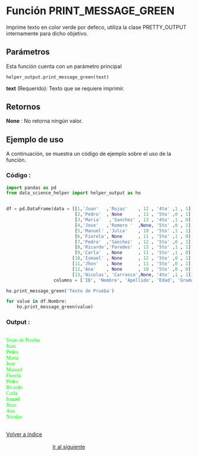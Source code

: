 Función **PRINT_MESSAGE_GREEN**
==============================
<p1>Imprime texto en color verde por defeco, utiliza la clase PRETTY_OUTPUT internamente para dicho objetivo.</p1>

**<h2>Parámetros</h2>**
<p> Esta función cuenta con un parámetro principal</p>

```Python
helper_output.print_message_green(text)
```

<p1><strong>text</strong> (Requerido): Texto que se requiere imprimir.</p1>

**<h2>Retornos</h2>**

<p1><strong>None</strong> : No retorna ningún valor.</p1>
<p1> </p1>



**<h2>Ejemplo de uso</h2>**
<p1> A continuación, se muestra un código de ejemplo sobre el uso de la función.</p1>

**<h3>Código :</h3>**
```Python
import pandas as pd
from data_science_helper import helper_output as ho


df = pd.DataFrame(data = [[1,'Juan'   ,'Rojas'    , 12 , '4to' ,1 , 1],
                          [2,'Pedro'  , None      , 11 , '5to' ,0 , 1],
                          [3,'Maria'   ,'Sanchez' , 13 , '4to' ,1 , 0],
                          [4,'Jose'   ,'Romero '  ,None, '5to' ,0 , 1],
                          [5,'Manuel' ,'Julca'    , 10 , '5to' ,1 , 1],
                          [6,'Fiorela', None      , 11 , '5to' ,1 , 0],
                          [7,'Pedro'  ,'Sanchez'  , 12 , '5to' ,0 , 1],
                          [8,'Ricardo','Paredes'  , 13 , '5to' ,1 , 1],
                          [9,'Carla'  , None      , 11 , '5to' ,1 , 0],
                         [10,'Ismael' , None      , 12 , '5to' ,0 , 1],
                         [11,'Jhon'   , None      , 11 , '5to' ,0 , 1],
                         [12,'Ana'    , None      , 10 , '5to' ,0 , 0],
                         [13,'Nicolas', 'Carrasco',None, '4to' ,1 , 1]], 
                  columns = ['ID', 'Nombre', 'Apellido', 'Edad', 'Grado', 'Turno', 'Genero'])

ho.print_message_green('Texto de Prueba')

for value in df.Nombre:
    ho.print_message_green(value)
```


**<h3>Output :</h3>**

<pre style="color: #00FF00; font-family: consolas;">

Texto de Prueba
Juan
Pedro
Maria
Jose
Manuel
Fiorela
Pedro
Ricardo
Carla
Ismael
Jhon
Ana
Nicolas

</pre>


[Volver a índice](../../docsPrincipal.md ) $~~~~~~~~~~~~~~~~~~~~~~~~~~~~~~~~~~~~~~~~~~~~~~~~~~~~~~~~~~~~~~~~~~~~~~~~~~~~~~~~~~~~~~~~~~~~~~~~~~~~~~~~~~~~~~~~~~~~~~~~~~~~~~~~~~~~~~~~~~~~~~~~~~~~~~~~~~~~~~~$ [Ir al siguiente](HELPER_OUTPUT_print_message.md)